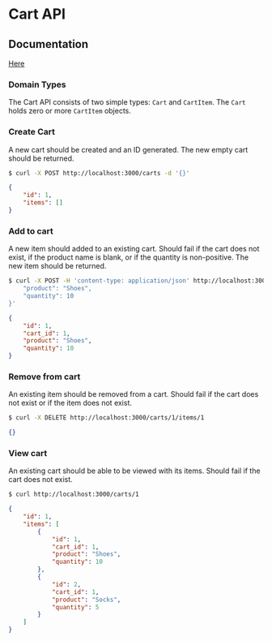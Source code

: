 
Cart API
========

## Documentation
[Here](./documentation/readme.md) 

### Domain Types

The Cart API consists of two simple types: `Cart` and `CartItem`. The `Cart`
holds zero or more `CartItem` objects.


### Create Cart

A new cart should be created and an ID generated. The new empty cart should be returned.

```sh
$ curl -X POST http://localhost:3000/carts -d '{}'
```

```json
{
	"id": 1,
	"items": []
}
```

### Add to cart

A new item should added to an existing cart. Should fail if the cart does not
exist, if the product name is blank, or if the quantity is non-positive. The
new item should be returned.

```sh
$ curl -X POST -H 'content-type: application/json' http://localhost:3000/carts/1/items -d '{
	"product": "Shoes",
	"quantity": 10
}'
```

```json
{
	"id": 1,
	"cart_id": 1,
	"product": "Shoes",
	"quantity": 10
}
```

### Remove from cart

An existing item should be removed from a cart. Should fail if the cart does not
exist or if the item does not exist.

```sh
$ curl -X DELETE http://localhost:3000/carts/1/items/1
```

```json
{}
```


### View cart

An existing cart should be able to be viewed with its items. Should fail if the
cart does not exist.

```sh
$ curl http://localhost:3000/carts/1
```

```json
{
	"id": 1,
	"items": [
		{
			"id": 1,
			"cart_id": 1,
			"product": "Shoes",
			"quantity": 10
		},
		{
			"id": 2,
			"cart_id": 1,
			"product": "Socks",
			"quantity": 5
		}
	]
}
```

